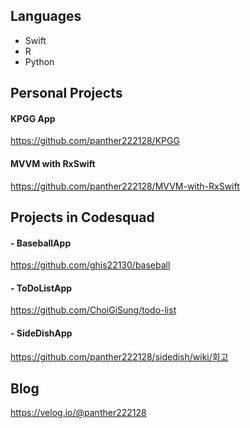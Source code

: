 ## Languages

- Swift
- R
- Python

## Personal Projects

#### KPGG App

<https://github.com/panther222128/KPGG>

#### MVVM with RxSwift

<https://github.com/panther222128/MVVM-with-RxSwift>

## Projects in Codesquad

#### - BaseballApp

<https://github.com/ghis22130/baseball>

#### - ToDoListApp

<https://github.com/ChoiGiSung/todo-list>

#### - SideDishApp

<https://github.com/panther222128/sidedish/wiki/회고>

## Blog

<https://velog.io/@panther222128>
